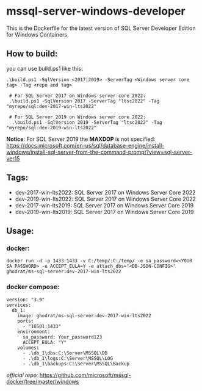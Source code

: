 # mssql-server-windows-developer
This is the Dockerfile for the latest version of SQL Server Developer Edition for Windows Containers.

## How to build:
you can use build.ps1 like this:
```
.\build.ps1 -SqlVersion <2017|2019> -ServerTag <Windows server core tag> -Tag <repo and tag>

 # For SQL Server 2017 on Windows server core 2022:
 .\build.ps1 -SqlVersion 2017 -ServerTag "ltsc2022" -Tag "myrepo/sql:dev-2017-win-lts2022"

 # For SQL Server 2019 on Windows server core 2022:
  .\build.ps1 -SqlVersion 2019 -ServerTag "ltsc2022" -Tag "myrepo/sql:dev-2019-win-lts2022"
```

**Notice**: For SQL Server 2019 the **MAXDOP** is not specified: https://docs.microsoft.com/en-us/sql/database-engine/install-windows/install-sql-server-from-the-command-prompt?view=sql-server-ver15

## Tags:
- dev-2017-win-lts2022: SQL Server 2017 on Windows Server Core 2022
- dev-2019-win-lts2022: SQL Server 2017 on Windows Server Core 2022
- dev-2017-win-lts2019: SQL Server 2017 on Windows Server Core 2019
- dev-2019-win-lts2019: SQL Server 2017 on Windows Server Core 2019


## Usage:
### docker:
````
docker run -d -p 1433:1433 -v C:/temp/:C:/temp/ -e sa_password=<YOUR SA PASSWORD> -e ACCEPT_EULA=Y -e attach_dbs="<DB-JSON-CONFIG>" ghodrat/ms-sql-server:dev-2017-win-lts2022
````

### docker compose:

````
version: "3.9"
services:
  db_1:
    image: ghodrat/ms-sql-server:dev-2017-win-lts2022
    ports:
      - "10501:1433"
    environment:
      sa_password: Your_password123
      ACCEPT_EULA: "Y"
    volumes:
      - .\db_1\dbs:C:\Server\MSSQL\DB
      - .\db_1\logs:C:\Server\MSSQL\LOG
      - .\db_1\backups:C:\Server\MSSQL\Backup
````

*official repo:* https://github.com/microsoft/mssql-docker/tree/master/windows

